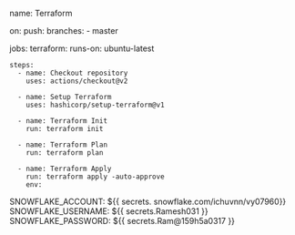 name: Terraform

on:
  push:
    branches:
      - master

jobs:
  terraform:
    runs-on: ubuntu-latest

    steps:
      - name: Checkout repository
        uses: actions/checkout@v2

      - name: Setup Terraform
        uses: hashicorp/setup-terraform@v1

      - name: Terraform Init
        run: terraform init

      - name: Terraform Plan
        run: terraform plan

      - name: Terraform Apply
        run: terraform apply -auto-approve
        env:
 SNOWFLAKE_ACCOUNT: ${{ secrets. snowflake.com/ichuvnn/vy07960}}
 SNOWFLAKE_USERNAME: ${{ secrets.Ramesh031 }}
 SNOWFLAKE_PASSWORD: ${{ secrets.Ram@159h5a0317 }}
